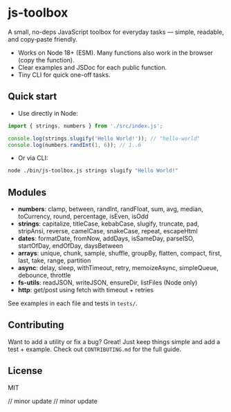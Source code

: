 # js-toolbox

A small, no-deps JavaScript toolbox for everyday tasks — simple, readable, and copy‑paste friendly.

- Works on Node 18+ (ESM). Many functions also work in the browser (copy the function).
- Clear examples and JSDoc for each public function.
- Tiny CLI for quick one-off tasks.

## Quick start

- Use directly in Node:

```js
import { strings, numbers } from './src/index.js';

console.log(strings.slugify('Hello World!')); // "hello-world"
console.log(numbers.randInt(1, 6)); // 1..6
```

- Or via CLI:

```bash
node ./bin/js-toolbox.js strings slugify "Hello World!"
```

## Modules
- **numbers**: clamp, between, randInt, randFloat, sum, avg, median, toCurrency, round, percentage, isEven, isOdd
- **strings**: capitalize, titleCase, kebabCase, slugify, truncate, pad, stripAnsi, reverse, camelCase, snakeCase, repeat, escapeHtml
- **dates**: formatDate, fromNow, addDays, isSameDay, parseISO, startOfDay, endOfDay, daysBetween
- **arrays**: unique, chunk, sample, shuffle, groupBy, flatten, compact, first, last, take, range, partition
- **async**: delay, sleep, withTimeout, retry, memoizeAsync, simpleQueue, debounce, throttle
- **fs-utils**: readJSON, writeJSON, ensureDir, listFiles (Node only)
- **http**: get/post using fetch with timeout + retries

See examples in each file and tests in `tests/`.

## Contributing

Want to add a utility or fix a bug? Great! Just keep things simple and add a test + example. Check out `CONTRIBUTING.md` for the full guide.

## License
MIT



// minor update
// minor update

